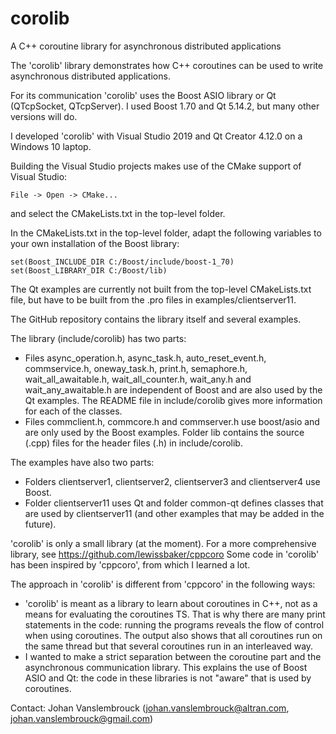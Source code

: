 # corolib
 A C++ coroutine library for asynchronous distributed applications

The 'corolib' library demonstrates how C++ coroutines can be used to write asynchronous distributed applications.

For its communication 'corolib' uses the Boost ASIO library or Qt (QTcpSocket, QTcpServer). I used Boost 1.70 and Qt 5.14.2, but many other versions will do.

I developed 'corolib' with Visual Studio 2019 and Qt Creator 4.12.0 on a Windows 10 laptop.

Building the Visual Studio projects makes use of the CMake support of Visual Studio:

	File -> Open -> CMake...
	
and select the CMakeLists.txt in the top-level folder.

In the CMakeLists.txt in the top-level folder, adapt the following variables to your own installation of the Boost library:

	set(Boost_INCLUDE_DIR C:/Boost/include/boost-1_70)
	set(Boost_LIBRARY_DIR C:/Boost/lib)
	
The Qt examples are currently not built from the top-level CMakeLists.txt file, but have to be built from the .pro files in examples/clientserver11.

The GitHub repository contains the library itself and several examples.

The library (include/corolib) has two parts:
* Files async_operation.h, async_task.h, auto_reset_event.h, commservice.h, oneway_task.h, print.h, semaphore.h, wait_all_awaitable.h, wait_all_counter.h, wait_any.h and wait_any_awaitable.h are independent of Boost and are also used by the Qt examples. The README file in include/corolib gives more information for each of the classes.
* Files commclient.h, commcore.h and commserver.h use boost/asio and are only used by the Boost examples.
Folder lib contains the source (.cpp) files for the header files (.h) in include/corolib.

The examples have also two parts:
* Folders clientserver1, clientserver2, clientserver3 and clientserver4 use Boost.
* Folder clientserver11 uses Qt and folder common-qt defines classes that are used by clientserver11 (and other examples that may be added in the future).

'corolib' is only a small library (at the moment).
For a more comprehensive library, see https://github.com/lewissbaker/cppcoro
Some code in 'corolib' has been inspired by 'cppcoro', from which I learned a lot.

The approach in 'corolib' is different from 'cppcoro' in the following ways:
* 'corolib' is meant as a library to learn about coroutines in C++, not as a means for evaluating the coroutines TS.
That is why there are many print statements in the code: running the programs reveals the flow of control when using coroutines.
The output also shows that all coroutines run on the same thread but that several coroutines run in an interleaved way.
* I wanted to make a strict separation between the coroutine part and the asynchronous communication library.
This explains the use of Boost ASIO and Qt: the code in these libraries is not "aware" that is used by coroutines.

Contact: Johan Vanslembrouck (johan.vanslembrouck@altran.com, johan.vanslembrouck@gmail.com)

